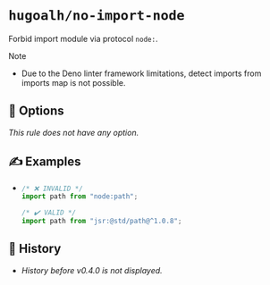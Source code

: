 # `hugoalh/no-import-node`

Forbid import module via protocol `node:`.

> [!NOTE]
> - Due to the Deno linter framework limitations, detect imports from imports map is not possible.

## 🔧 Options

*This rule does not have any option.*

## ✍️ Examples

- ```ts
  /* ❌ INVALID */
  import path from "node:path";

  /* ✔️ VALID */
  import path from "jsr:@std/path@^1.0.8";
  ```

## 📜 History

- *History before v0.4.0 is not displayed.*
